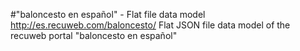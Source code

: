 #"baloncesto en español" - Flat file data model
http://es.recuweb.com/baloncesto/
Flat JSON file data model of the recuweb portal "baloncesto en español"
